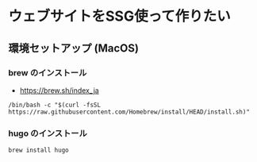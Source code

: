 # ウェブサイトをSSG使って作りたい

## 環境セットアップ (MacOS)

### brew のインストール
- https://brew.sh/index_ja
```console
/bin/bash -c "$(curl -fsSL https://raw.githubusercontent.com/Homebrew/install/HEAD/install.sh)"
```
### hugo のインストール

```console
brew install hugo
```
